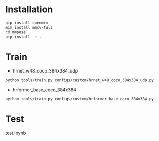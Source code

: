 # Installation
```bash
pip install openmim
mim install mmcv-full
cd mmpose
pip install -e .
```

# Train
- hrnet_w48_coco_384x384_udp
```bash
python tools/train.py configs/custom/hrnet_w48_coco_384x384_udp.py
```


- hrformer_base_coco_384x384
```bash
python tools/train.py configs/custom/hrformer_base_coco_384x384.py
```


# Test
test.ipynb